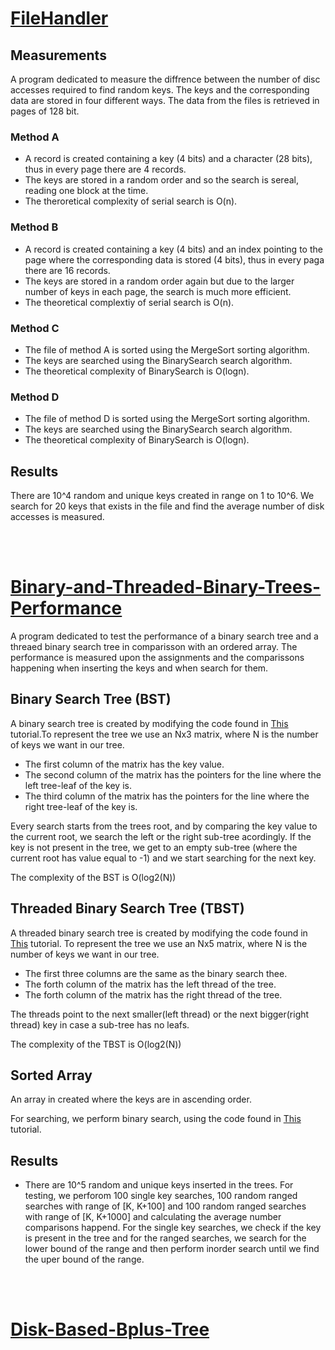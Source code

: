 #  <a href="https://github.com/AlexanderStavrop/Disk-based-algorihtms/tree/master/1.%20FileHandler">FileHandler</a>
## Measurements
A program dedicated to measure the diffrence between the number of disc accesses required to find random keys. The keys and the corresponding data are stored 
in four different ways. The data from the files is retrieved in pages of 128 bit.

### Method A
- A record is created containing a key (4 bits) and a character (28 bits), thus in every page there are 4 records.
- The keys are stored in a random order and so the search is sereal, reading one block at the time.
- The theroretical complexity of serial search is O(n).

### Method B
- A record is created containing a key (4 bits) and an index pointing to the page where the corresponding data is stored (4 bits), thus in every paga there 
are 16 records.
- The keys are stored in a random order again but due to the larger number of keys in each page, the search is much more efficient.
- The theoretical complextiy of serial search is O(n).

### Method C
- The file of method A is sorted using the MergeSort sorting algorithm.
- The keys are searched using the BinarySearch search algorithm.
- The theoretical complexity of BinarySearch is O(logn).

### Method D
- The file of method D is sorted using the MergeSort sorting algorithm.
- The keys are searched using the BinarySearch search algorithm.
- The theoretical complexity of BinarySearch is O(logn).

## Results
There are 10^4 random and unique keys created in range on 1 to 10^6. We search for 20 keys that exists in the file and find the average number of disk accesses is measured.

<br></br>
#  <a href="https://github.com/AlexanderStavrop/Disk-based-algorihtms/tree/master/2.%20Binary%20and%20Threaded%20Binary%20Trees%20Performance">Binary-and-Threaded-Binary-Trees-Performance</a>

A program dedicated to test the performance of a binary search tree and a threaed binary search tree in comparisson with an ordered array. The performance is measured upon the assignments and the comparissons happening when inserting the keys and when search for them.

## Binary Search Tree (BST)
A binary search tree is created by modifying the code found in <a href="https://www.geeksforgeeks.org/binary-search-tree-data-structure/">This</a> tutorial.To represent the tree we use an Nx3 matrix, where N is the number of keys we want in our tree. 
  - The first column of the matrix has the key value.
  - The second column of the matrix has the pointers for the line where the left tree-leaf of the key is. 
  - The third column of the matrix has the pointers for the line where the right tree-leaf of the key is.


Every search starts from the trees root, and by comparing the key value to the current root, we search the left or the right sub-tree acordingly. If the key is not present in the tree, we get to an empty sub-tree (where the current root  has value equal to -1) and we start searching for the next key. 

The complexity of the BST is O(log2(N))

## Threaded Binary Search Tree (TBST)
A threaded binary search tree is created by modifying the code found in <a href="https://www.geeksforgeeks.org/threaded-binary-tree/">This</a> tutorial. To represent the tree we use an Nx5 matrix, where N is the number of keys we want in our tree.
  - The first three columns are the same as the binary search thee.
  - The forth column of the matrix has the left thread of the tree. 
  - The forth column of the matrix has the right thread of the tree.

The threads point to the next smaller(left thread) or the next bigger(right thread) key in case a sub-tree has no leafs.

The complexity of the TBST is O(log2(N))

## Sorted Array
An array in created where the keys are in ascending order.

For searching, we perform binary search, using the code found in <a href="hhttps://www.geeksforgeeks.org/binary-search/">This</a> tutorial.

## Results
- There are 10^5 random and unique keys inserted in the trees. For testing, we perforom 100  single key searches, 100 random ranged searches with range of [K, K+100] and 100 random ranged searches with range of [K, K+1000] and calculating the average number comparisons happend. For the single key searches, we check if the key is present in the tree and for the ranged searches, we search for the lower bound of the range and then perform inorder search until we find the uper bound of the range.

<br></br>
#  <a href="https://github.com/AlexanderStavrop/Disk-based-algorihtms/tree/master/3.%20Disk%20Based%20Bplus%20Tree">Disk-Based-Bplus-Tree</a>










